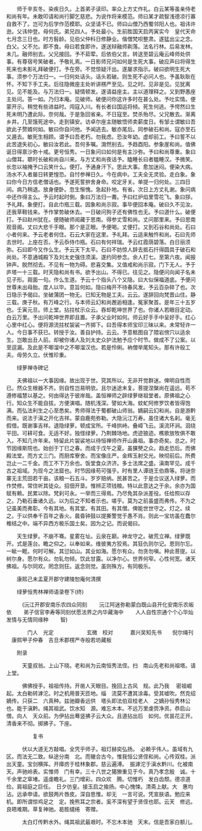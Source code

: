 <!-- { "loadSidebar": true } -->
　　师于辛亥冬。染疾日久。上首弟子读印。率众上方丈作礼。白云某等虽亲侍老和尚有年。未敢叩请和尚行脚乞慈悲。为说作将来模范。师曰某才疏智浅德凉行寡自救不了。岂可为后学作范模耶。众坚请不已。师曰山僧乃西蜀邻阳人也。祖讳许逊。父讳仲登。母何氏。弟兄四人。予处最小。生前胜国天启丙寅实今　皇代天命七月念三日也。时方髫龄。见伯父仲科日修静业。偕僧梵呗整肃。遂猛出尘之念。白父。父不允。即不食。母曰若食即许。遂送辩融师剃落。法名行林。后易发林。未几。融师别去。父兄接回。予不茹荤。后依伯父言。转送至碧云庵云峰师处供事。有尊宿号笑破者。予敬礼焉。一日影师兄问如何是生死大事。破应声曰将得生死来也未影礼拜破便打。予在旁。不觉惊疑汗出。遂屡求指示。破曰欲明生死大事。须参个万法归一。一归何处话头。话头若破。则生死不必问人也。予虽耿耿在怀。不知下手工夫。后往隐微座主处听讲楞严至见。见之时。见非是见。见犹离见。见不能及。与万法归一。疑情顿发。遂请益座主。主以道理释之。又到野愚座主处问。答一如。乃归本庵。见破师。破便问你这许多时在甚么处。予吐实情。便蒙开示。稍觉有些进益时。闯寇入川。有长者曰国运将倾。死生何逃。予愕然曰生死未明乃遭此际。奈何哉。于是急回省亲。不日寇至。焚杀殆尽。父兄散去。渐离乡井。几至饿死途中。走到镇安。访卓尔座主随敏悟师卖薪度日。有邹士谓敏曰吾欲此子赘婿何如。敏曰你自问他。予闻逃去。敏亦尾后。同参破石和尚。寇亦至石又遁去。敏死生相顾。谓予曰吾老朽。勿我虑。恐汝年幼。虚却前工。予曰誓不以此苦退失初心。敏曰汝若此。吾何多嘱。潸然别去。予趋酉阳。参象崖和尚。值佛诞日得禀沙弥十戒。更号恒秀。一日象问曰如何是有主沙弥。予曰和尚尊重。象曰山僧耳。聩时长破和尚自川来。与方丈和尚夜话予。瞌睡长曰者瞌睡汉。予微笑。长忽以袖掩予口云笑什么。便打。予通身汗下。思此大事。愈加迷闷。便染大病。汤水不入者屡日转更惶恐。自忖参禅日久。今在病中。工夫全无灵验。走白象。象曰你今日方信老僧话也。予遂死誓拚舍身命。咬定牙关。单提一归何处。三四日间。病乃稍退。放身便卧。忽生惭愧。急起扑地。有省。次日上方丈礼谢。象问病中还作得主么。予云时起时倒。象曰万法归一聻。予曰红炉焰里雪花飞。象曰拶。予礼拜。象便打。自此巾瓶三载。因象和尚示寂。事毕便回本庵。破曰久不见汝。还我草鞋钱来。予作掌势破休去。一日破问狗子还有佛性也无。予曰道什么。破便打。予曰赵州犹在。便随破师阅藏于思南。得参丈雪和尚。丈问那里来。予曰思南观音阁。丈曰大悲千手眼。那个是正眼。予便喝。丈便打。又到石谷和尚处。石曰小者何来。予云老者何住。石云大家在这里。予礼拜。云适来触忤和尚。石曰先师去世时。上座在否。予云忝侍巾瓶。石曰有何祥瑞。予云红霞荫碧落。白日丽须弥。石曰即今又作么生。予云天下太平。石曰不妨惊人辞去抵石扦得圆具于破石和尚处。不意通城殿下及刘太史强住须溪。遂约同参念。余人打七。至第六夜。闻报钟声。脱然彻去。不见有一物为碍。悲喜交集。又值戒和尚示寂。门下无人。予于庐塔一十三载。时天隐和尚有书。欲予出山。不得已。往见之。隐便问向闻子名未见子形。觌面一句。作么生道。予云十个指头八个又隐。曰大似保福道底。予便问世尊未出母胎。度人以毕。意旨何如。隐曰梅开不待春风发。予云百杂碎了也。次日隐示予偈曰。坐破蒲团一物无。已知无物是工夫。云云。遂辞回向梵晋山住。静三载。庚子秋。有万峰之行。与本师云幻和尚邂逅相逢。冤家聚首。是年三十五岁也。壬寅元旦。师上堂。拈拄杖示众云。吞却乾坤世界了也。你诸人若眼目定动。白云万里。予出问乾坤世界即且置。子承父业时如何。师云好手手中呈好手。红心心里中红心。便将源流拄杖袈裟一齐掷下。曰吾得本师宝印三昧以来。未常轻许一人。今日事不获已。转授于汝。善自护持。云云。予意秪图自了隈岩傍穴以适余生。岂敢出丑人前。却被你诸人及刘太史众护法勉予应个时节。做成不了公案。以至逗漏。及此是不唧溜中之不唧溜汉也。若是伶俐。衲僧举尾知头。那有许般工夫。毋劳久立。伏惟珍重。

　　绿萝禅寺碑记

　　夫佛祖以一大事因缘。故出现于世。究其所以。无非开觉群迷。俾明自性而已。然众生根器不齐。则自性岂易明欤。且尔迷途未复。菩提涅槃尚在遥远。苟不遵修福慧以基之。何由得达于彼岸哉。盖恒禅师之辟绿萝继祖堂者。原佛祖之心行。知众生不能自拔。方便演唱。随机浅深。譬如大海。蚊虻阿修罗饮者皆得饱满。而弘法利生之心至悉矣。秀师得法于蜀都破山师翁。嫡嗣云幻和尚。自是游黔而来。说法于滇之开化吉祥。蒙自鹿苑弥勒。大隐沅江万寿。虽住诸大名刹。毫无假借。既谢事吉祥。退隐绿萝。顿成宝所。千峰拱峙。叠嶂飞云。溪流环涧。洄绕平田。可耕可食。无适不好。独怪绿萝。乃荆棘场地。虎迹狼迹。樵歌放牧俱不敢入。不知几许年来。特留此片袈裟地以待恒禅师作开山鼻祖。事亦奇矣。总之。时节因缘斯院也。始创于丁巳之春。而成于戊午之夏。虽猓僰之众。趋走恐后。而佛殿法堂。而方丈三门。而厨库寮舍。而宝像庄严。金辉玉射交光。映彻前后。所费岂止一二千金。而工不下万余也。饭堂食众济济。多士法席之盛。滇南罕见。成千古之祖域。为现今之法窟也。时节因缘苟可强乎。时有里人谭琏王伯鼎等。将谜奈寨无主荒田若干亩。该粮一石五斗。岁岁赔纳。民甚苦之。于是佥议送入绿萝。而作焚修。常住听其徒众。招佃开垦。惟辨正项钱粮。特以此意达之于余。余亦为国赋有赖。民累以除。梵刹可永。一举而三得焉。乃尽免其杂派差役。任给照以存之。乃勒石垂诸久远。以为后之不知者示也。嗟乎。莫为之前虽盛而弗传。不为之记虽美而弗彰。今有其地。有其堂。有其田。有其僧。俾能世世守之。灯之。续之。于以供奉千百年之香火。晨昏钟鼓以提撕警觉于愚不肖。则此一宝坊虽在蠢尔椎结之中。端不异西方极乐国土矣。因为之记。而说偈曰。

　　天生绿萝。不崩不骞。星雾在址。云泉在巅。神龙守之。破荒立禅。绿萝既开。式是莲台。瞻之仰之。以奉如来。维彼夷方狡焉。其狂仇则尔记。恩则尔忘。一眦一睚。何时可解。其愆如山。其业如海。愿尔有众。勿贪勿嗔。种此菩提。以树尔身。愿尔有众。勿轧勿倾。饮此甘露。以净尔心。世界何窄。心性何宽。诸天佛祖。与尔同欢。罔念则狂。返念则觉。虽则殊方。有同极乐。

　　康熙己未孟夏开郡守建陵恕庵何清撰

　　绿萝恒秀林禅师语录卷下(终)

　　　(沅江开郡安南乐农四众同刻
　　沅江阿迷弥勒蒙白既山县开化安南乐农皈依
　　弟子信官李寿等同刻伏愿法界之内华藏海中
　　人人自性宗通个个心华灿发情与无情同缘种
　　智)

　　　　门人　光定
　　　　　　玄微　校对
　　　嘉兴吴知先书　　倪尔绳刊
　康熙甲子仲春　吉旦禾郡楞严寺般若坊藏板

　　附录

　　　天童叔翁。上山下晓。老和尚为云南恒秀法侄。扫　南山先老和尚祖塔。请上堂。

　　　佛佛授手。祖祖传持。开凿人天眼目。挽回上古风　规。此乃我
　密祖崛起。太白勒转滹沱。时之机用普天匝地。缁　流莫不遭其涂毒。受其嘘吹。然克绍嫡传。只获二　六真种。兹驰瓣香远供　塔头即法伯双桂老人　之嫡孙恒秀林公也。能于滇黔。绳其祖武。饮水知　源。难忘木本。不远万里虔赍净资。恭启山僧。向人　天众前。为伊拈出蓦竖拂子云大众。且道拈出后　如何。优昙花正开。清香来不彻。掷拂子。下座。

　　　　　复书

　　　伏以大道无方敲唱。全凭乎师子。祖灯赫奕弘扬。　必赖乎伟人。虽域有九区。而法无二致。纵途分南　北。而辙合古今。惟我恒公贤侄和尚。心传双桂。派　出天童。宝剑横挥。开瘴疠于桂林象郡。慈云遍溥。　振滹沱于滇水黔川。化被南天。声驰岭表。实惟师　门有幸。三十八世之獦獠重见于今。真乃孝念殷　诚。十千余里之窣堵。遥虔瞻礼。三门增彩。四众欢　腾。切惟朽　发白齿颓。德凉道俭。肩祖庭之巨任。　日夕彷皇。接玉启之揄扬。中心愧悚。清斋上献。大　惠均沾。远承申请。欲鼓两片唇皮。深自思惟。却无　一言可说。凭宣肤语。勉应来机。即所谓惊鸡足之　定。挽熊耳之宗者。奚不深有望于贤侄也耶。云天　修远。良晤难期。草复神驰。曷胜缱绻　寄赠。

　　　太白灯传黔水外。绳其祖武最艰时。不忘木本驰　天末。信是吾家白额儿。
